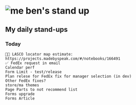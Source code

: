 # ![me](https://avatars2.githubusercontent.com/u/5232044?s=50&v=4) ben's stand up

## My daily stand-ups

### Today
 
    ✋🏼 LASCO locator map estimate: https://projects.madebyspeak.com/#/notebooks/166491
    ✅ FedEx request in email
    Calendar perf
    Form Limit - test/release
    Plan relese for FedEx fix for manager selection (in dev)
    Other FedEx fixes?
    store/ma themes
    Page Parts to not recommend list 
    Forms upgrade
    Forms Article
